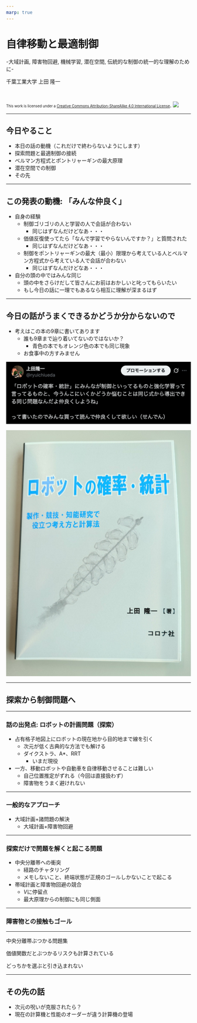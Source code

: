 ```yaml
---
marp: true
---
```


<!-- footer: "2025年12月2日 RSJセミナー" -->

# 自律移動と最適制御

-大域計画, 障害物回避, 機械学習, 潜在空間, 伝統的な制御の統一的な理解のために-

千葉工業大学 上田 隆一

<br />

<span style="font-size:70%">This work is licensed under a </span>[<span style="font-size:70%">Creative Commons Attribution-ShareAlike 4.0 International License</span>](https://creativecommons.org/licenses/by-sa/4.0/).
![](https://i.creativecommons.org/l/by-sa/4.0/88x31.png)

---

<!-- paginate: true -->

## 今日やること

- 本日の話の動機（これだけで終わらないようにします）
- 探索問題と最適制御の接続
- ベルマン方程式とポントリャーギンの最大原理
- 潜在空間での制御
- その先

---

## この発表の動機: 「みんな仲良く」

- 自身の経験
    - 制御ゴリゴリの人と学習の人で会話が合わない
        - 同じはずなんだけどなあ・・・
    - 価値反復使ってたら「なんで学習でやらないんですか？」と質問された
        - 同じはずなんだけどなあ・・・
    - 制御をポントリャーギンの最大（最小）限理から考えている人とベルマン方程式から考えている人で会話が合わない
        - 同じはずなんだけどなあ・・・
- 自分の頭の中ではみんな同じ
    - 頭の中をさらけだして皆さんにお前はおかしいと叱ってもらいたい
    - もし今日の話に一理でもあるなら相互に理解が深まるはず


---

## 今日の話がうまくできるかどうか分からないので

- 考えはこの本の9章に書いてあります
    - 誰も9章まで辿り着いてないのではないか？
        - 青色の本でもオレンジ色の本でも同じ現象
    - お食事中の方すみません


![w:600](senden.png)

![bg right:30% 95%](robot_and_stats.jpg)


---

## 探索から制御問題へ


---

### 話の出発点: ロボットの計画問題（探索）

- 占有格子地図上にロボットの現在地から目的地まで線を引く
    - 次元が低く古典的な方法でも解ける
    - ダイクストラ、A*、RRT
        - いまだ現役
- 一方、移動ロボットや自動車を自律移動させることは難しい
    - 自己位置推定がずれる（今回は直接扱わず）
    - 障害物をうまく避けれない

---

### 一般的なアプローチ

- 大域計画+諸問題の解決
    - 大域計画+障害物回避

---

### 探索だけで問題を解くと起こる問題

- 中央分離帯への衝突
    - 経路のチャタリング
    - メモしないこと、終端状態が正規のゴールしかないことで起こる
- 帯域計画と障害物回避の競合
    - $V$に停留点
    - 最大原理からの制御にも同じ側面

---

### 障害物との接触もゴール

---

中央分離帯ぶつかる問題集

価値関数だとぶつかるリスクも計算されている

どっちかを選ぶと引き込まれない

---
## その先の話

- 次元の呪いが克服されたら？
- 現在の計算機と性能のオーダーが違う計算機の登場
